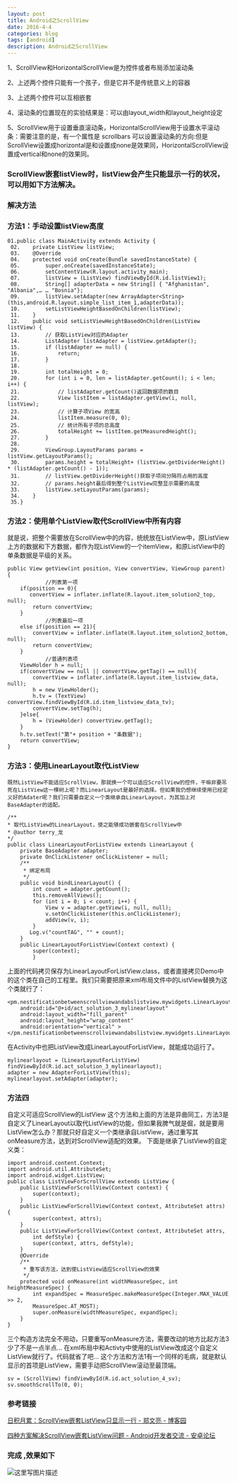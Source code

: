 ```yaml
---
layout: post
title: Android之ScrollView
date: 2016-4-4
categories: blog
tags: [android]
description: Android之ScrollView
---
```


  1、ScrollView和HorizontalScrollView是为控件或者布局添加滚动条  

2、上述两个控件只能有一个孩子，但是它并不是传统意义上的容器

3、上述两个控件可以互相嵌套

4、滚动条的位置现在的实验结果是：可以由layout_width和layout_height设定

5、ScrollView用于设置垂直滚动条，HorizontalScrollView用于设置水平滚动条：需要注意的是，有一个属性是    scrollbars 可以设置滚动条的方向:但是ScrollView设置成horizontal是和设置成none是效果同，HorizontalScrollView设置成vertical和none的效果同。  


### ScrollView嵌套listView时，listView会产生只能显示一行的状况，可以用如下方法解决。  


### 解决方法

### 方法1：手动设置listView高度  

```
01.public class MainActivity extends Activity {   
 02.    private ListView listView;   
 03.    @Override   
 04.    protected void onCreate(Bundle savedInstanceState) {   
 05.        super.onCreate(savedInstanceState);   
 06.        setContentView(R.layout.activity_main);   
 07.        listView = (ListView) findViewById(R.id.listView1);   
 08.        String[] adapterData = new String[] { "Afghanistan", "Albania",… … "Bosnia"};   
 09.        listView.setAdapter(new ArrayAdapter<String>(this,android.R.layout.simple_list_item_1,adapterData));   
 10.        setListViewHeightBasedOnChildren(listView);   
 11.    }   
 12.    public void setListViewHeightBasedOnChildren(ListView listView) {   
 13.        // 获取ListView对应的Adapter   
 14.        ListAdapter listAdapter = listView.getAdapter();   
 15.        if (listAdapter == null) {   
 16.            return;   
 17.        }   
 18.   
 19.        int totalHeight = 0;   
 20.        for (int i = 0, len = listAdapter.getCount(); i < len; i++) {   
 21.            // listAdapter.getCount()返回数据项的数目   
 22.            View listItem = listAdapter.getView(i, null, listView);   
 23.            // 计算子项View 的宽高   
 24.            listItem.measure(0, 0);    
 25.            // 统计所有子项的总高度   
 26.            totalHeight += listItem.getMeasuredHeight();    
 27.        }   
 28.   
 29.        ViewGroup.LayoutParams params = listView.getLayoutParams();   
 30.        params.height = totalHeight+ (listView.getDividerHeight() * (listAdapter.getCount() - 1));   
 31.        // listView.getDividerHeight()获取子项间分隔符占用的高度   
 32.        // params.height最后得到整个ListView完整显示需要的高度   
 33.        listView.setLayoutParams(params);   
 34.    }   
 35.}   
``` 

### 方法2：使用单个ListView取代ScrollView中所有内容 

就是说，把整个需要放在ScrollView中的内容，统统放在ListView中，原ListView上方的数据和下方数据，都作为现ListView的一个itemView，和原ListView中的单条数据是平级的关系。

```
public View getView(int position, View convertView, ViewGroup parent) {
            //列表第一项
    if(position == 0){
       convertView = inflater.inflate(R.layout.item_solution2_top, null);
        return convertView;
    }
            //列表最后一项
    else if(position == 21){
        convertView = inflater.inflate(R.layout.item_solution2_bottom, null);
        return convertView;
    }
            //普通列表项
    ViewHolder h = null;
    if(convertView == null || convertView.getTag() == null){
        convertView = inflater.inflate(R.layout.item_listview_data, null);
        h = new ViewHolder();
        h.tv = (TextView) convertView.findViewById(R.id.item_listview_data_tv);
        convertView.setTag(h);
    }else{
        h = (ViewHolder) convertView.getTag();
    }
    h.tv.setText("第"+ position + "条数据");
    return convertView;
}
``` 

### 方法3：使用LinearLayout取代ListView

    既然ListView不能适应ScrollView，那就换一个可以适应ScrollView的控件，干嘛非要吊死在ListView这一棵树上呢？而LinearLayout是最好的选择。但如果我仍想继续使用已经定义好的Adater呢？我们只需要自定义一个类继承自LinearLayout，为其加上对BaseAdapter的适配。 

```
/**
* 取代ListView的LinearLayout，使之能够成功嵌套在ScrollView中
* @author terry_龙
*/
public class LinearLayoutForListView extends LinearLayout {
    private BaseAdapter adapter;
    private OnClickListener onClickListener = null;
    /**
     * 绑定布局
     */
    public void bindLinearLayout() {
        int count = adapter.getCount();
        this.removeAllViews();
        for (int i = 0; i < count; i++) {
            View v = adapter.getView(i, null, null);
            v.setOnClickListener(this.onClickListener);
            addView(v, i);
        }
       Log.v("countTAG", "" + count);
    }
    public LinearLayoutForListView(Context context) {
        super(context);
        }
```

上面的代码拷贝保存为LinearLayoutForListView.class，或者直接拷贝Demo中的这个类在自己的工程里。我们只需要把原来xml布局文件中的ListView替换为这个类就行了：

```
<pm.nestificationbetweenscrollviewandabslistview.mywidgets.LinearLayoutForListView
    android:id="@+id/act_solution_3_mylinearlayout"
    android:layout_width="fill_parent"
    android:layout_height="wrap_content"
    android:orientation="vertical" >
</pm.nestificationbetweenscrollviewandabslistview.mywidgets.LinearLayoutForListView>
```


在Activity中也把ListView改成LinearLayoutForListView，就能成功运行了。

```
mylinearlayout = (LinearLayoutForListView) findViewById(R.id.act_solution_3_mylinearlayout);
adapter = new AdapterForListView(this);
mylinearlayout.setAdapter(adapter);
```

### 方法四  

自定义可适应ScrollView的ListView
    这个方法和上面的方法是异曲同工，方法3是自定义了LinearLayout以取代ListView的功能，但如果我脾气就是倔，就是要用ListView怎么办？那就只好自定义一个类继承自ListView，通过重写其onMeasure方法，达到对ScrollView适配的效果。
    下面是继承了ListView的自定义类：



```
import android.content.Context;
import android.util.AttributeSet;
import android.widget.ListView;
public class ListViewForScrollView extends ListView {
    public ListViewForScrollView(Context context) {
        super(context);
    }
    public ListViewForScrollView(Context context, AttributeSet attrs) {
        super(context, attrs);
    }
    public ListViewForScrollView(Context context, AttributeSet attrs,
        int defStyle) {
        super(context, attrs, defStyle);
    }
    @Override
    /**
     * 重写该方法，达到使ListView适应ScrollView的效果
     */
    protected void onMeasure(int widthMeasureSpec, int heightMeasureSpec) {
        int expandSpec = MeasureSpec.makeMeasureSpec(Integer.MAX_VALUE >> 2,
        MeasureSpec.AT_MOST);
        super.onMeasure(widthMeasureSpec, expandSpec);
    }
}
```

三个构造方法完全不用动，只要重写onMeasure方法，需要改动的地方比起方法3少了不是一点半点…
    在xml布局中和Activty中使用的ListView改成这个自定义ListView就行了。代码就省了吧…
    这个方法和方法1有一个同样的毛病，就是默认显示的首项是ListView，需要手动把ScrollView滚动至最顶端。

```
sv = (ScrollView) findViewById(R.id.act_solution_4_sv);
sv.smoothScrollTo(0, 0);
```

### 参考链接   

[日积月累：ScrollView嵌套ListView只显示一行 - 郑文亮 - 博客园](http://www.cnblogs.com/zhwl/p/3333585.html)

[四种方案解决ScrollView嵌套ListView问题 - Android开发者交流 - 安卓论坛](http://bbs.anzhuo.cn/thread-982250-1-1.html)
### 完成 ,效果如下

![这里写图片描述](http://img.blog.csdn.net/20160404192323397)
















